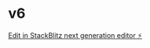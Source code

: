 # v6

[Edit in StackBlitz next generation editor ⚡️](https://stackblitz.com/~/github.com/Richardfullweb/v6)